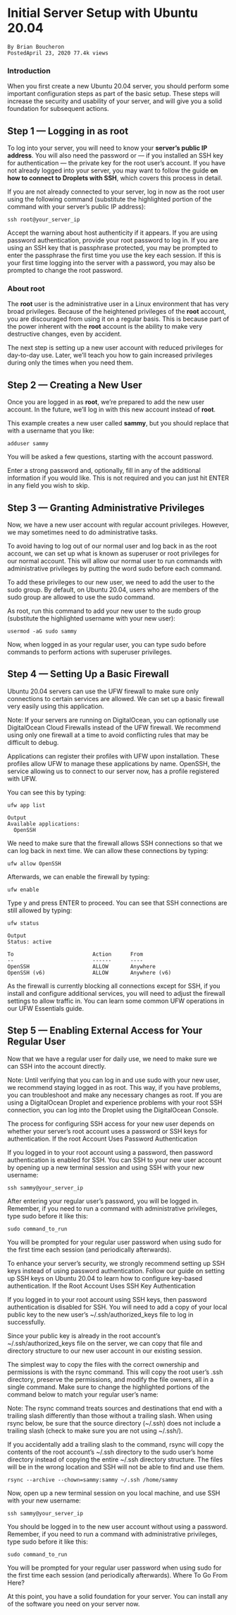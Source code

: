 # Initial Server Setup with Ubuntu 20.04

    By Brian Boucheron
    PostedApril 23, 2020 77.4k views

### Introduction

When you first create a new Ubuntu 20.04 server, you should perform some important configuration steps as part of the basic setup. These steps will increase the security and usability of your server, and will give you a solid foundation for subsequent actions.

## Step 1 — Logging in as root

To log into your server, you will need to know your **server’s public IP address**. You will also need the password or — if you installed an SSH key for authentication — the private key for the root user’s account. If you have not already logged into your server, you may want to follow the guide **on how to connect to Droplets with SSH**, which covers this process in detail.

If you are not already connected to your server, log in now as the root user using the following command (substitute the highlighted portion of the command with your server’s public IP address):

```
ssh root@your_server_ip
```

Accept the warning about host authenticity if it appears. If you are using password authentication, provide your root password to log in. If you are using an SSH key that is passphrase protected, you may be prompted to enter the passphrase the first time you use the key each session. If this is your first time logging into the server with a password, you may also be prompted to change the root password.

### About root

The **root** user is the administrative user in a Linux environment that has very broad privileges. Because of the heightened privileges of the **root** account, you are discouraged from using it on a regular basis. This is because part of the power inherent with the **root** account is the ability to make very destructive changes, even by accident.

The next step is setting up a new user account with reduced privileges for day-to-day use. Later, we’ll teach you how to gain increased privileges during only the times when you need them.

## Step 2 — Creating a New User

Once you are logged in as **root**, we’re prepared to add the new user account. In the future, we’ll log in with this new account instead of **root**.

This example creates a new user called **sammy**, but you should replace that with a username that you like:

```
adduser sammy
```

You will be asked a few questions, starting with the account password.

Enter a strong password and, optionally, fill in any of the additional information if you would like. This is not required and you can just hit ENTER in any field you wish to skip.

## Step 3 — Granting Administrative Privileges

Now, we have a new user account with regular account privileges. However, we may sometimes need to do administrative tasks.

To avoid having to log out of our normal user and log back in as the root account, we can set up what is known as superuser or root privileges for our normal account. This will allow our normal user to run commands with administrative privileges by putting the word sudo before each command.

To add these privileges to our new user, we need to add the user to the sudo group. By default, on Ubuntu 20.04, users who are members of the sudo group are allowed to use the sudo command.

As root, run this command to add your new user to the sudo group (substitute the highlighted username with your new user):

```
usermod -aG sudo sammy
```

Now, when logged in as your regular user, you can type sudo before commands to perform actions with superuser privileges.

## Step 4 — Setting Up a Basic Firewall

Ubuntu 20.04 servers can use the UFW firewall to make sure only connections to certain services are allowed. We can set up a basic firewall very easily using this application.

Note: If your servers are running on DigitalOcean, you can optionally use DigitalOcean Cloud Firewalls instead of the UFW firewall. We recommend using only one firewall at a time to avoid conflicting rules that may be difficult to debug.

Applications can register their profiles with UFW upon installation. These profiles allow UFW to manage these applications by name. OpenSSH, the service allowing us to connect to our server now, has a profile registered with UFW.

You can see this by typing:

```
ufw app list
```
```
Output
Available applications:
  OpenSSH
```

We need to make sure that the firewall allows SSH connections so that we can log back in next time. We can allow these connections by typing:

```
ufw allow OpenSSH
```

Afterwards, we can enable the firewall by typing:

```
ufw enable
```

Type y and press ENTER to proceed. You can see that SSH connections are still allowed by typing:

```
ufw status
```

```
Output
Status: active

To                         Action      From
--                         ------      ----
OpenSSH                    ALLOW       Anywhere
OpenSSH (v6)               ALLOW       Anywhere (v6)
```

As the firewall is currently blocking all connections except for SSH, if you install and configure additional services, you will need to adjust the firewall settings to allow traffic in. You can learn some common UFW operations in our UFW Essentials guide.

## Step 5 — Enabling External Access for Your Regular User

Now that we have a regular user for daily use, we need to make sure we can SSH into the account directly.

Note: Until verifying that you can log in and use sudo with your new user, we recommend staying logged in as root. This way, if you have problems, you can troubleshoot and make any necessary changes as root. If you are using a DigitalOcean Droplet and experience problems with your root SSH connection, you can log into the Droplet using the DigitalOcean Console.

The process for configuring SSH access for your new user depends on whether your server’s root account uses a password or SSH keys for authentication.
If the root Account Uses Password Authentication

If you logged in to your root account using a password, then password authentication is enabled for SSH. You can SSH to your new user account by opening up a new terminal session and using SSH with your new username:

```
ssh sammy@your_server_ip
```

After entering your regular user’s password, you will be logged in. Remember, if you need to run a command with administrative privileges, type sudo before it like this:

```
sudo command_to_run
```

You will be prompted for your regular user password when using sudo for the first time each session (and periodically afterwards).

To enhance your server’s security, we strongly recommend setting up SSH keys instead of using password authentication. Follow our guide on setting up SSH keys on Ubuntu 20.04 to learn how to configure key-based authentication.
If the Root Account Uses SSH Key Authentication

If you logged in to your root account using SSH keys, then password authentication is disabled for SSH. You will need to add a copy of your local public key to the new user’s ~/.ssh/authorized_keys file to log in successfully.

Since your public key is already in the root account’s ~/.ssh/authorized_keys file on the server, we can copy that file and directory structure to our new user account in our existing session.

The simplest way to copy the files with the correct ownership and permissions is with the rsync command. This will copy the root user’s .ssh directory, preserve the permissions, and modify the file owners, all in a single command. Make sure to change the highlighted portions of the command below to match your regular user’s name:

Note: The rsync command treats sources and destinations that end with a trailing slash differently than those without a trailing slash. When using rsync below, be sure that the source directory (~/.ssh) does not include a trailing slash (check to make sure you are not using ~/.ssh/).

If you accidentally add a trailing slash to the command, rsync will copy the contents of the root account’s ~/.ssh directory to the sudo user’s home directory instead of copying the entire ~/.ssh directory structure. The files will be in the wrong location and SSH will not be able to find and use them.

```
rsync --archive --chown=sammy:sammy ~/.ssh /home/sammy
```

Now, open up a new terminal session on you local machine, and use SSH with your new username:

```
ssh sammy@your_server_ip
```

You should be logged in to the new user account without using a password. Remember, if you need to run a command with administrative privileges, type sudo before it like this:

```
sudo command_to_run
```

You will be prompted for your regular user password when using sudo for the first time each session (and periodically afterwards).
Where To Go From Here?

At this point, you have a solid foundation for your server. You can install any of the software you need on your server now.
